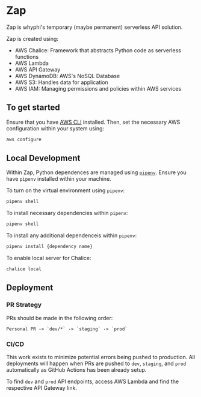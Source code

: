 # Zap

Zap is whyphi's temporary (maybe permanent) serverless API solution.

Zap is created using:
- AWS Chalice: Framework that abstracts Python code as serverless functions
- AWS Lambda
- AWS API Gateway
- AWS DynamoDB: AWS's NoSQL Database
- AWS S3: Handles data for application
- AWS IAM: Managing permissions and policies within AWS services

## To get started

Ensure that you have [AWS CLI](https://aws.amazon.com/cli/) installed. Then, set the necessary AWS configuration within your system using:

```bash
aws configure
```


## Local Development

Within Zap, Python dependences are managed using [`pipenv`](https://pipenv.pypa.io/en/latest/). Ensure you have `pipenv` installed within your machine.

To turn on the virtual environment using `pipenv`:
```bash
pipenv shell
```

To install necessary dependencies within `pipenv`:
```bash
pipenv shell
```

To install any additional dependenceis within `pipenv`:
```bash
pipenv install {dependency name}
```

To enable local server for Chalice:
```bash
chalice local
```

## Deployment

### PR Strategy

PRs should be made in the following order:
    
    Personal PR -> `dev/*` -> `staging` -> `prod`

### CI/CD

This work exists to minimize potential errors being pushed to production. All deployments will happen when PRs are pushed to `dev`, `staging`, and `prod` automatically as GitHub Actions has been already setup.

To find `dev` and `prod` API endpoints, access AWS Lambda and find the respective API Gateway link.
